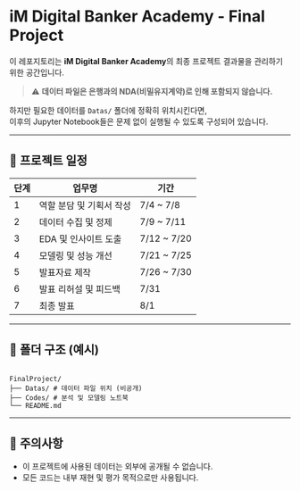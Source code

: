 # iM Digital Banker Academy - Final Project

이 레포지토리는 **iM Digital Banker Academy**의 최종 프로젝트 결과물을 관리하기 위한 공간입니다.

> ⚠️ **데이터 파일은 은행과의 NDA(비밀유지계약)로 인해 포함되지 않습니다.**

하지만 필요한 데이터를 `Datas/` 폴더에 정확히 위치시킨다면,  
이후의 Jupyter Notebook들은 문제 없이 실행될 수 있도록 구성되어 있습니다.

---

## 📅 프로젝트 일정

| 단계 | 업무명                           | 기간         |
|------|----------------------------------|--------------|
| 1    | 역할 분담 및 기획서 작성         | 7/4 ~ 7/8    |
| 2    | 데이터 수집 및 정제              | 7/9 ~ 7/11   |
| 3    | EDA 및 인사이트 도출             | 7/12 ~ 7/20  |
| 4    | 모델링 및 성능 개선              | 7/21 ~ 7/25  |
| 5    | 발표자료 제작                    | 7/26 ~ 7/30  |
| 6    | 발표 리허설 및 피드백            | 7/31         |
| 7    | 최종 발표                        | 8/1          |

---

## 📁 폴더 구조 (예시)
<code>
FinalProject/
├── Datas/ # 데이터 파일 위치 (비공개)
├── Codes/ # 분석 및 모델링 노트북
└── README.md
</code>

---

## 📌 주의사항

- 이 프로젝트에 사용된 데이터는 외부에 공개될 수 없습니다.
- 모든 코드는 내부 재현 및 평가 목적으로만 사용됩니다.
